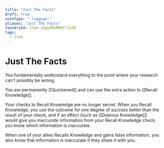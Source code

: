 ```yaml
---
title: "Just The Facts"
draft: true
noteType: ":luggage:"
aliases: "Just The Facts"
foundryId: Item.zbgy2MzMRHfYjkJ8
tags:
  - Item
---
```


# Just The Facts

You fundamentally understand everything to the point where your research can't possibly be wrong.

You are permanently [[Quickened]] and can use the extra action to [[Recall Knowledge]].

Your checks to Recall Knowledge are no longer secret. When you Recall Knowledge, you use the outcome for one degree of success better than the result of your check, and if an effect (such as [[Dubious Knowledge]]) would give you inaccurate information from your Recall Knowledge check, you know which information is inaccurate.

When one of your allies Recalls Knowledge and gains false information, you also know that information is inaccurate if they share it with you.
